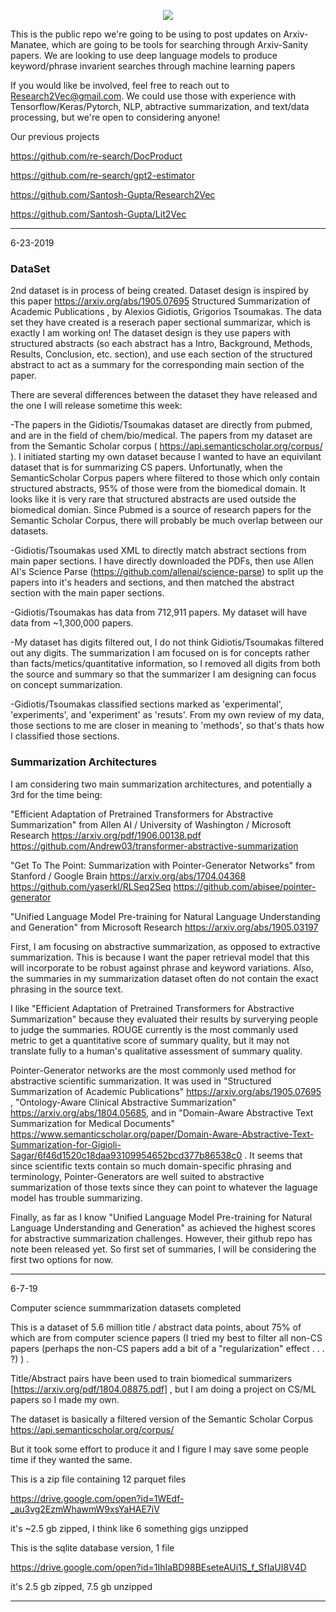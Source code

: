 <p align="center">
  <img src="https://snag.gy/cwnUGB.jpg">
</p>

This is the public repo we're going to be using to post updates on Arxiv-Manatee, which are going to be tools for searching through Arxiv-Sanity papers. We are looking to use deep language models to produce keyword/phrase invarient searches through machine learning papers 

If you would like be involved, feel free to reach out to Research2Vec@gmail.com. We could use those with experience with Tensorflow/Keras/Pytorch, 
NLP, abtractive summarization, and text/data processing, but we're open to considering anyone!

Our previous projects

https://github.com/re-search/DocProduct

https://github.com/re-search/gpt2-estimator

https://github.com/Santosh-Gupta/Research2Vec

https://github.com/Santosh-Gupta/Lit2Vec

--------

6-23-2019

### DataSet

2nd dataset is in process of being created. Dataset design is inspired by this paper https://arxiv.org/abs/1905.07695 Structured Summarization of Academic Publications , by Alexios Gidiotis, Grigorios Tsoumakas. The data set they have created is a reserach paper sectional summarizar, which is exactly I am working on! The dataset design is they use papers with structured abstracts (so each abstract has a Intro, Background, Methods, Results, Conclusion, etc. section), and use each section of the structured abstract to act as a summary for the corresponding main section of the paper. 

There are several differences between the dataset they have released and the one I will release sometime this week:

-The papers in the Gidiotis/Tsoumakas dataset are directly from pubmed, and are in the field of chem/bio/medical. The papers from my dataset are from the Semantic Scholar corpus ( https://api.semanticscholar.org/corpus/ ). I initiated starting my own dataset because I wanted to have an equivilant dataset that is for summarizing CS papers. Unfortunatly, when the SemanticScholar Corpus papers where filtered to those which only contain structured abstracts, 95% of those were from the biomedical domain. It looks like it is very rare that structured abstracts are used outside the biomedical domian. Since Pubmed is a source of research papers for the Semantic Scholar Corpus, there will probably be much overlap between our datasets. 

-Gidiotis/Tsoumakas used XML to directly match abstract sections from main paper sections. I have directly downloaded the PDFs, then use Allen AI's Science Parse (https://github.com/allenai/science-parse) to split up the papers into it's headers and sections, and then matched the abstract section with the main paper sections. 

-Gidiotis/Tsoumakas has data from 712,911 papers. My dataset will have data from ~1,300,000 papers.

-My dataset has digits filtered out, I do not think Gidiotis/Tsoumakas filtered out any digits. The summarization I am focused on is for concepts rather than facts/metics/quantitative information, so I removed all digits from both the source and summary so that the summarizer I am designing can focus on concept summarization. 

-Gidiotis/Tsoumakas classified sections marked as 'experimental', 'experiments', and 'experiment' as 'resuts'. From my own review of my data, those sections to me are closer in meaning to 'methods', so that's thats how I classified those sections. 

### Summarization Architectures

I am considering two main summarization architectures, and potentially a 3rd for the time being:

"Efficient Adaptation of Pretrained Transformers for Abstractive Summarization" from Allen AI / University of Washington / Microsoft Research
https://arxiv.org/pdf/1906.00138.pdf
https://github.com/Andrew03/transformer-abstractive-summarization

"Get To The Point: Summarization with Pointer-Generator Networks" from Stanford / Google Brain 
https://arxiv.org/abs/1704.04368
https://github.com/yaserkl/RLSeq2Seq
https://github.com/abisee/pointer-generator

"Unified Language Model Pre-training for Natural Language Understanding and Generation" from Microsoft Research
https://arxiv.org/abs/1905.03197

First, I am focusing on abstractive summarization, as opposed to extractive summarization. This is because I want the paper retrieval model that this will incorporate to be robust against phrase and keyword variations. Also, the summaries in my summarization dataset often do not contain the exact phrasing in the source text. 

I like "Efficient Adaptation of Pretrained Transformers for Abstractive Summarization" because they evaluated their results by surverying people to judge the summaries. ROUGE currently is the most commanly used metric to get a quantitative score of summary quality, but it may not translate fully to a human's qualitative assessment of summary quality. 

Pointer-Generator networks are the most commonly used method for abstractive scientific summarization. It was used in "Structured Summarization of Academic Publications" https://arxiv.org/abs/1905.07695 , "Ontology-Aware Clinical Abstractive Summarization" https://arxiv.org/abs/1804.05685, and in "Domain-Aware Abstractive Text Summarization for Medical Documents" https://www.semanticscholar.org/paper/Domain-Aware-Abstractive-Text-Summarization-for-Gigioli-Sagar/6f46d1520c18daa93109954652bcd377b86538c0 . It seems that since scientific texts contain so much domain-specific phrasing and terminology, Pointer-Generators are well suited to abstractive summarization of those texts since they can point to whatever the laguage model has trouble summarizing. 

Finally, as far as I know "Unified Language Model Pre-training for Natural Language Understanding and Generation" as achieved the highest scores for abstractive summarization challenges. However, their github repo has note been released yet. So first set of summaries, I will be considering the first two options for now. 

-------------

6-7-19

Computer science summmarization datasets completed

This is a dataset of 5.6 million title / abstract data points, about 75% of which are from computer science papers (I tried my best to filter all non-CS papers (perhaps the non-CS papers add a bit of a "regularization" effect . . . ?) ) .

Title/Abstract pairs have been used to train biomedical summarizers [https://arxiv.org/pdf/1804.08875.pdf] , but I am doing a project on CS/ML papers so I made my own.

The dataset is basically a filtered version of the Semantic Scholar Corpus https://api.semanticscholar.org/corpus/

But it took some effort to produce it and I figure I may save some people time if they wanted the same.

This is a zip file containing 12 parquet files

https://drive.google.com/open?id=1WEdf-_au3vg2EzmWhawmW9xsYaHAE7iV

it's ~2.5 gb zipped, I think like 6 something gigs unzipped

This is the sqlite database version, 1 file

https://drive.google.com/open?id=1IhIaBD98BEseteAUi1S_f_SfIaUI8V4D

it's 2.5 gb zipped, 7.5 gb unzipped

----------------

